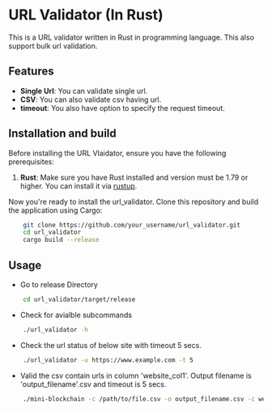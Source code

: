 # URL Validator (In Rust)
This is a URL validator written in Rust in programming language. This also support bulk url validation.

## Features

- **Single Url**: You can validate single url.
- **CSV**: You can also validate csv having url.
- **timeout**: You also have option to specify the request timeout.

## Installation and build

Before installing the URL Vlaidator, ensure you have the following prerequisites:

1. **Rust**: Make sure you have Rust installed and version must be 1.79 or higher. You can install it via [rustup](https://www.rust-lang.org/tools/install).

Now you're ready to install the  url_validator. Clone this repository and build the application using Cargo:
```bash
    git clone https://github.com/your_username/url_validator.git
    cd url_validator
    cargo build --release
```

## Usage

- Go to release Directory
```bash
    cd url_validator/target/release
```

- Check for avialble subcommands
```bash
    ./url_validator -h
```

- Check the url status of below site with timeout 5 secs.
```bash
    ./url_validator -u https://www.example.com -t 5
```

- Valid the csv contain urls in column 'website_col1'. Output filename is 'output_filename'.csv and timeout is 5 secs.
```bash
    ./mini-blockchain -c /path/to/file.csv -o output_filename.csv -c website_col1 -t 5
```
